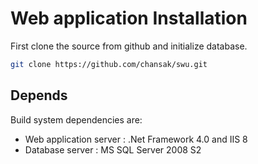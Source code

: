 # Web application Installation

First clone the source from github and initialize database.

```bash
git clone https://github.com/chansak/swu.git
```
## 

## Depends

Build system dependencies are:

 * Web application server : .Net Framework 4.0  and IIS 8
 * Database server : MS SQL Server 2008 S2
